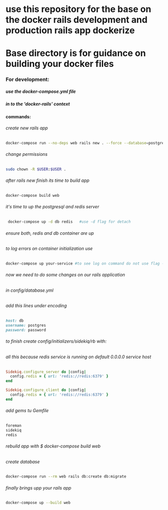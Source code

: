 # use this repository for the base on the docker rails development and production rails app dockerize

# Base directory is for guidance on building your docker files

### For development:
##### use the docker-compose.yml file

#####  in to the 'docker-rails' context
#### commands:
###### create new rails app
```bash
docker-compose run --no-deps web rails new . --force --database=postgresql
```

###### change permissions
```bash
sudo chown -R $USER:$USER .
```

###### after rails new finish its time to build app
```bash
docker-compose build web
```

###### it's time to up the postgresql and redis server
```bash
 docker-compose up -d db redis   #use -d flag for detach
```

###### ensure both, redis and db container are up
###### to log errors on container initialization use 
```bash
docker-compose up your-service #to see log on command do not use flag -d
```

###### now we need to do some changes on our rails application
###### in config/database.yml
###### add this lines under encoding
```ruby
host: db
username: postgres
password: password
```

###### to finish create config/initializers/sidekiq/rb with: 
###### all this because redis service is running on default 0.0.0.0 service host
```ruby
Sidekiq.configure_server do |config|
  config.redis = { url: 'redis://redis:6379' }
end

Sidekiq.configure_client do |config|
  config.redis = { url: 'redis://redis:6379' }
end
```

###### add gems tu Gemfile
```ruby
foreman
sidekiq
redis
```

###### rebuild app with $ docker-compose build web

###### create database 
```bash
docker-compose run --rm web rails db:create db:migrate
```

###### finally brings upp your rails app
```bash
docker-compose up --build web
```
